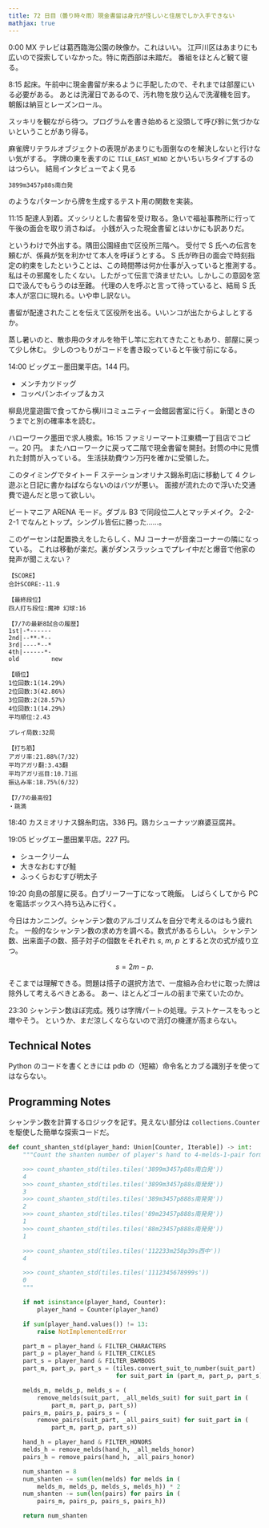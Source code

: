 ```yaml
---
title: 72 日目（曇り時々雨）現金書留は身元が怪しいと住居でしか入手できない
mathjax: true
---
```


0:00 MX テレビは葛西臨海公園の映像か。これはいい。
江戸川区はあまりにも広いので探索していなかった。特に南西部は未踏だ。
番組をほとんど観て寝る。

8:15 起床。午前中に現金書留が来るように手配したので、それまでは部屋にいる必要がある。
あとは洗濯日であるので、汚れ物を放り込んで洗濯機を回す。
朝飯は納豆とレーズンロール。

スッキリを観ながら待つ。プログラムを書き始めると没頭して呼び鈴に気づかないということがあり得る。

麻雀牌リテラルオブジェクトの表現があまりにも面倒なのを解決しないと行けない気がする。
字牌の東を表すのに `TILE_EAST_WIND` とかいちいちタイプするのはつらい。
結局インタビューでよく見る

```
3899m3457p88s南白発
```

のようなパターンから牌を生成するテスト用の関数を実装。

11:15 配達人到着。ズッシリとした書留を受け取る。急いで福祉事務所に行って午後の面会を取り消さねば。
小銭が入った現金書留とはいかにも訳ありだ。

というわけで外出する。隅田公園経由で区役所三階へ。
受付で S 氏への伝言を頼むが、係員が気を利かせて本人を呼ぼうとする。
S 氏が昨日の面会で時刻指定の約束をしたということは、この時間帯は何か仕事が入っていると推測する。
私はその邪魔をしたくない。したがって伝言で済ませたい。しかしこの意図を窓口で汲んでもらうのは至難。
代理の人を呼ぶと言って待っていると、結局 S 氏本人が窓口に現れる。いや申し訳ない。

書留が配達されたことを伝えて区役所を出る。いいンコが出たからよしとするか。

蒸し暑いのと、散歩用のタオルを物干し竿に忘れてきたこともあり、部屋に戻って少し休む。
少しのつもりがコードを書き殴っていると午後寸前になる。

14:00 ビッグエー墨田業平店。144 円。

* メンチカツドッグ
* コッペパンホイップ＆カス

柳島児童遊園で食ってから横川コミュニティー会館図書室に行く。
新聞ときのうまでと別の確率本を読む。

ハローワーク墨田で求人検索。16:15 ファミリーマート江東橋一丁目店でコピー。20 円。
またハローワークに戻って二階で現金書留を開封。封筒の中に見慣れた封筒が入っている。
生活扶助費ウン万円を確かに受領した。

このタイミングでタイトー F ステーションオリナス錦糸町店に移動して 4 クレ遊ぶと日記に書かねばならないのはバツが悪い。
面接が流れたので浮いた交通費で遊んだと思って欲しい。

ビートマニア ARENA モード。ダブル B3 で同段位二人とマッチメイク。
2-2-2-1 でなんとトップ。シングル皆伝に勝った……。

このゲーセンは配置換えをしたらしく、MJ コーナーが音楽コーナーの隣になっている。
これは移動が楽だ。裏がダンスラッシュでプレイ中だと爆音で他家の発声が聞こえない？

```text
【SCORE】
合計SCORE:-11.9

【最終段位】
四人打ち段位:魔神 幻球:16

【7/7の最新8試合の履歴】
1st|-*------
2nd|--**-*--
3rd|----*--*
4th|------*-
old         new

【順位】
1位回数:1(14.29%)
2位回数:3(42.86%)
3位回数:2(28.57%)
4位回数:1(14.29%)
平均順位:2.43

プレイ局数:32局

【打ち筋】
アガリ率:21.88%(7/32)
平均アガリ翻:3.43翻
平均アガリ巡目:10.71巡
振込み率:18.75%(6/32)

【7/7の最高役】
・跳満
```

18:40 カスミオリナス錦糸町店。336 円。鶏カシューナッツ麻婆豆腐丼。

19:05 ビッグエー墨田業平店。227 円。

* シュークリーム
* 大きなおむすび鮭
* ふっくらおむすび明太子

19:20 向島の部屋に戻る。白ブリーフ一丁になって晩飯。
しばらくしてから PC を電話ボックスへ持ち込みに行く。

今日はカンニング。シャンテン数のアルゴリズムを自分で考えるのはもう疲れた。
一般的なシャンテン数の求め方を調べる。数式があるらしい。
シャンテン数、出来面子の数、搭子対子の個数をそれぞれ $s$, $m$, $p$ とすると次の式が成り立つ。

$$
s = 2m - p.
$$

そこまでは理解できる。問題は搭子の選択方法で、一度組み合わせに取った牌は除外して考えるべきとある。
あー、ほとんどゴールの前まで来ていたのか。

23:30 シャンテン数ほぼ完成。残りは字牌パートの処理。テストケースをもっと増やそう。
というか、まだ涼しくならないので消灯の機運が高まらない。

## Technical Notes

Python のコードを書くときには pdb の（短縮）命令名とカブる識別子を使ってはならない。

## Programming Notes

シャンテン数を計算するロジックを記す。見えない部分は `collections.Counter`
を駆使した簡単な探索コードだ。

```python
def count_shanten_std(player_hand: Union[Counter, Iterable]) -> int:
    """Count the shanten number of player's hand to 4-melds-1-pair form.

    >>> count_shanten_std(tiles.tiles('3899m3457p88s南白発'))
    4
    >>> count_shanten_std(tiles.tiles('3899m3457p88s南発発'))
    3
    >>> count_shanten_std(tiles.tiles('389m3457p888s南発発'))
    2
    >>> count_shanten_std(tiles.tiles('89m23457p888s南発発'))
    1
    >>> count_shanten_std(tiles.tiles('88m23457p888s南発発'))
    1

    >>> count_shanten_std(tiles.tiles('112233m258p39s西中'))
    4

    >>> count_shanten_std(tiles.tiles('1112345678999s'))
    0
    """

    if not isinstance(player_hand, Counter):
        player_hand = Counter(player_hand)

    if sum(player_hand.values()) != 13:
        raise NotImplementedError

    part_m = player_hand & FILTER_CHARACTERS
    part_p = player_hand & FILTER_CIRCLES
    part_s = player_hand & FILTER_BAMBOOS
    part_m, part_p, part_s = (tiles.convert_suit_to_number(suit_part)
                              for suit_part in (part_m, part_p, part_s))

    melds_m, melds_p, melds_s = (
        remove_melds(suit_part, _all_melds_suit) for suit_part in (
            part_m, part_p, part_s))
    pairs_m, pairs_p, pairs_s = (
        remove_pairs(suit_part, _all_pairs_suit) for suit_part in (
            part_m, part_p, part_s))

    hand_h = player_hand & FILTER_HONORS
    melds_h = remove_melds(hand_h, _all_melds_honor)
    pairs_h = remove_pairs(hand_h, _all_pairs_honor)

    num_shanten = 8
    num_shanten -= sum(len(melds) for melds in (
        melds_m, melds_p, melds_s, melds_h)) * 2
    num_shanten -= sum(len(pairs) for pairs in (
        pairs_m, pairs_p, pairs_s, pairs_h))

    return num_shanten
```
